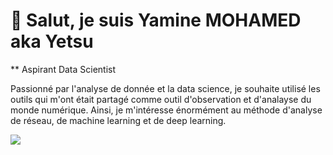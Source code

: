 # 👋 Salut, je suis Yamine MOHAMED aka Yetsu
** Aspirant Data Scientist

Passionné par l'analyse de donnée et la data science, je souhaite utilisé les outils qui m'ont était partagé comme outil d'observation et d'analayse du monde numérique. Ainsi, je m'intéresse énormément au méthode d'analyse de réseau, de machine learning et de deep learning.

<!-- GitHub stats from https://github.com/anuraghazra/github-readme-stats -->
![](https://github-readme-stats.vercel.app/api?username=yetsuk&theme=gotham&hide_border=false&include_all_commits=true&count_private=true)<br/>

